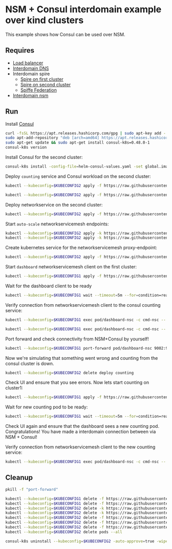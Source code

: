 # NSM + Consul interdomain example over kind clusters

This example shows how Consul can be used over NSM. 

## Requires

- [Load balancer](../loadbalancer)
- [Interdomain DNS](../dns)
- Interdomain spire
    - [Spire on first cluster](../../spire/cluster1)
    - [Spire on second cluster](../../spire/cluster2)
    - [Spiffe Federation](../spiffe_federation)
- [Interdomain nsm](../nsm)


## Run

Install [Consul](https://www.consul.io/docs/k8s/installation/install-cli)
```bash
curl -fsSL https://apt.releases.hashicorp.com/gpg | sudo apt-key add -
sudo apt-add-repository "deb [arch=amd64] https://apt.releases.hashicorp.com $(lsb_release -cs) main"
sudo apt-get update && sudo apt-get install consul-k8s=0.48.0-1
consul-k8s version
```

Install Consul for the second cluster:
```bash
consul-k8s install -config-file=helm-consul-values.yaml -set global.image=hashicorp/consul:1.12.0 -auto-approve --kubeconfig=$KUBECONFIG2
```

Deploy `counting` service and Consul workload on the second cluster:
```bash
kubectl --kubeconfig=$KUBECONFIG2 apply -f https://raw.githubusercontent.com/networkservicemesh/deployments-k8s/b5fbd5bdfb12716e9155b265a679e2a1333bb463/examples/interdomain/nsm_consul/server/counting_service.yaml
```
```bash
kubectl --kubeconfig=$KUBECONFIG2 apply -f https://raw.githubusercontent.com/networkservicemesh/deployments-k8s/b5fbd5bdfb12716e9155b265a679e2a1333bb463/examples/interdomain/nsm_consul/server/counting.yaml
```

Deploy networkservice on the second cluster:
```bash
kubectl --kubeconfig=$KUBECONFIG2 apply -f https://raw.githubusercontent.com/networkservicemesh/deployments-k8s/b5fbd5bdfb12716e9155b265a679e2a1333bb463/examples/interdomain/nsm_consul/networkservice.yaml
```

Start `auto-scale` networkservicemesh endpoints:
```bash
kubectl --kubeconfig=$KUBECONFIG2 apply -k https://raw.githubusercontent.com/networkservicemesh/deployments-k8s/b5fbd5bdfb12716e9155b265a679e2a1333bb463/examples/interdomain/nsm_consul/nse-auto-scale-client
kubectl --kubeconfig=$KUBECONFIG2 apply -k https://raw.githubusercontent.com/networkservicemesh/deployments-k8s/b5fbd5bdfb12716e9155b265a679e2a1333bb463/examples/interdomain/nsm_consul/nse-auto-scale-server
```

Create kubernetes service for the networkservicemesh proxy-endpoint:
```bash
kubectl --kubeconfig=$KUBECONFIG2 apply -f https://raw.githubusercontent.com/networkservicemesh/deployments-k8s/b5fbd5bdfb12716e9155b265a679e2a1333bb463/examples/interdomain/nsm_consul/service.yaml
```

Start `dashboard` networkservicemesh client on the first cluster:
```bash
kubectl --kubeconfig=$KUBECONFIG1 apply -f https://raw.githubusercontent.com/networkservicemesh/deployments-k8s/b5fbd5bdfb12716e9155b265a679e2a1333bb463/examples/interdomain/nsm_consul/client/dashboard.yaml
```

Wait for the dashboard client to be ready
```bash
kubectl --kubeconfig=$KUBECONFIG1 wait --timeout=5m --for=condition=ready pod -l app=dashboard-nsc
```

Verify connection from networkservicemesh client to the consul counting service:
```bash
kubectl --kubeconfig=$KUBECONFIG1 exec pod/dashboard-nsc -c cmd-nsc -- apk add curl
```
```bash
kubectl --kubeconfig=$KUBECONFIG1 exec pod/dashboard-nsc -c cmd-nsc -- curl counting:9001
```

Port forward and check connectivity from NSM+Consul by yourself!
```bash
kubectl --kubeconfig=$KUBECONFIG1 port-forward pod/dashboard-nsc 9002:9002 &
```
Now we're simulating that something went wrong and counting from the consul cluster is down.
```bash
kubectl --kubeconfig=$KUBECONFIG2 delete deploy counting
```
Check UI and ensure that you see errors.
Now lets start counting on cluster1:
```bash
kubectl --kubeconfig=$KUBECONFIG1 apply -f https://raw.githubusercontent.com/networkservicemesh/deployments-k8s/b5fbd5bdfb12716e9155b265a679e2a1333bb463/examples/interdomain/nsm_consul/server/counting_nsm.yaml
```
Wait for new counting pod to be ready:
```bash
kubectl --kubeconfig=$KUBECONFIG1 wait --timeout=5m --for=condition=ready pod -l app=counting
```

Check UI again and ensure that the dashboard sees a new counting pod. 
Congratulations! You have made a interdomain connection between via NSM + Consul!

Verify connection from networkservicemesh client to the new counting service:
```bash
kubectl --kubeconfig=$KUBECONFIG1 exec pod/dashboard-nsc -c cmd-nsc -- curl counting:9001
```

## Cleanup

```bash
pkill -f "port-forward"
```
```bash
kubectl --kubeconfig=$KUBECONFIG1 delete -f https://raw.githubusercontent.com/networkservicemesh/deployments-k8s/b5fbd5bdfb12716e9155b265a679e2a1333bb463/examples/interdomain/nsm_consul/server/counting_nsm.yaml
kubectl --kubeconfig=$KUBECONFIG1 delete -f https://raw.githubusercontent.com/networkservicemesh/deployments-k8s/b5fbd5bdfb12716e9155b265a679e2a1333bb463/examples/interdomain/nsm_consul/client/dashboard.yaml
kubectl --kubeconfig=$KUBECONFIG2 delete -k https://raw.githubusercontent.com/networkservicemesh/deployments-k8s/b5fbd5bdfb12716e9155b265a679e2a1333bb463/examples/interdomain/nsm_consul/nse-auto-scale-client
kubectl --kubeconfig=$KUBECONFIG2 delete -k https://raw.githubusercontent.com/networkservicemesh/deployments-k8s/b5fbd5bdfb12716e9155b265a679e2a1333bb463/examples/interdomain/nsm_consul/nse-auto-scale-server
kubectl --kubeconfig=$KUBECONFIG2 delete -f https://raw.githubusercontent.com/networkservicemesh/deployments-k8s/b5fbd5bdfb12716e9155b265a679e2a1333bb463/examples/interdomain/nsm_consul/service.yaml
kubectl --kubeconfig=$KUBECONFIG2 delete -f https://raw.githubusercontent.com/networkservicemesh/deployments-k8s/b5fbd5bdfb12716e9155b265a679e2a1333bb463/examples/interdomain/nsm_consul/server/counting_service.yaml
kubectl --kubeconfig=$KUBECONFIG2 delete -f https://raw.githubusercontent.com/networkservicemesh/deployments-k8s/b5fbd5bdfb12716e9155b265a679e2a1333bb463/examples/interdomain/nsm_consul/networkservice.yaml
kubectl --kubeconfig=$KUBECONFIG2 delete pods --all
```
```bash
consul-k8s uninstall --kubeconfig=$KUBECONFIG2 -auto-approve=true -wipe-data=true
```
